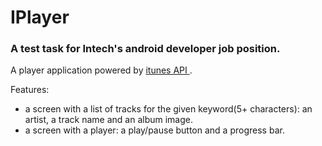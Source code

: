 # IPlayer
### A test task for Intech's android developer job position.

A player application powered by [itunes API ](https://itunes.apple.com/search?term=hendrix).

Features:
 - a screen with a list of tracks for the given keyword(5+ characters): an artist, a track name and an album image.
 - a screen with a player: a play/pause button and a progress bar.
